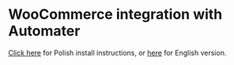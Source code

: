 # WooCommerce integration with Automater
[Click here](https://automater.pl/pl/integracje/woocommerce) for Polish install instructions, or [here](https://automater.com/p/p-integrations/woocommerce) for English version.
